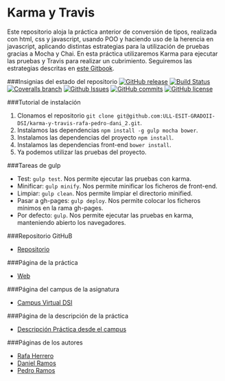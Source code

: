 # Karma y Travis

Este repositorio aloja la práctica anterior de conversión de tipos, realizada con html, css y javascript, usando POO y haciendo uso de la herencia en javascript, aplicando distintas estrategias para la utilización de pruebas gracias a Mocha y Chai. En esta práctica utilizaremos Karma para ejecutar las pruebas y Travis para realizar un cubrimiento. 
Seguiremos las estrategias descritas en [este Gitbook](https://casianorodriguezleon.gitbooks.io/pl1516/content/practicas/travis.html).  

###Insignias del estado del repositorio
[![GitHub release](https://img.shields.io/github/release/ULL-ESIT-GRADOII-DSI/karma-y-travis-rafa-pedro-dani_2.svg?style=flat-square)](https://github.com/ULL-ESIT-GRADOII-DSI/karma-y-travis-rafa-pedro-dani_2/releases)
[![Build Status](http://img.shields.io/travis/ULL-ESIT-GRADOII-DSI/karma-y-travis-rafa-pedro-dani_2.svg?style=flat-square)](https://travis-ci.org/badges/badgerbadgerbadger)
[![Coveralls branch](https://img.shields.io/coveralls/ULL-ESIT-GRADOII-DSI/karma-y-travis-rafa-pedro-dani_2/dev.svg?style=flat-square)](https://coveralls.io/github/ULL-ESIT-GRADOII-DSI/karma-y-travis-rafa-pedro-dani_2?branch=dev)
[![Github Issues](http://img.shields.io/github/issues/ULL-ESIT-GRADOII-DSI/karma-y-travis-rafa-pedro-dani_2.svg?style=flat-square)](https://github.com/ULL-ESIT-GRADOII-DSI/karma-y-travis-rafa-pedro-dani_2/issues)
[![GitHub commits](https://img.shields.io/github/commits-since/ULL-ESIT-GRADOII-DSI/karma-y-travis-rafa-pedro-dani_2/1.0.0.svg?style=flat-square)](https://github.com/ULL-ESIT-GRADOII-DSI/karma-y-travis-rafa-pedro-dani_2/commits/dev)
[![GitHub license](https://img.shields.io/github/license/ULL-ESIT-GRADOII-DSI/karma-y-travis-rafa-pedro-dani_2.svg?style=flat-square)](https://github.com/ULL-ESIT-GRADOII-DSI/karma-y-travis-rafa-pedro-dani_2/blob/dev/LICENSE)

###Tutorial de instalación 
1. Clonamos el repositorio `git clone git@github.com:ULL-ESIT-GRADOII-DSI/karma-y-travis-rafa-pedro-dani_2.git`.  
2. Instalamos las dependencias `npm install -g gulp mocha bower`.  
3. Instalamos las dependencias del proyecto `npm install`.  
4. Instalamos las dependencias front-end `bower install`.  
5. Ya podemos utilizar las pruebas del proyecto.  

###Tareas de gulp
* Test: `gulp test`. Nos permite ejecutar las pruebas con karma.
* Minificar: `gulp minify`. Nos permite minificar los ficheros de front-end.
* Limpiar: `gulp clean`. Nos permite limpiar el directorio minified.
* Pasar a gh-pages: `gulp deploy`. Nos permite colocar los ficheros mínimos en la rama gh-pages.
* Por defecto: `gulp`. Nos permite ejecutar las pruebas en karma, manteniendo abierto los navegadores.

###Repositorio GitHuB

* [Repositorio](https://github.com/ULL-ESIT-GRADOII-DSI/karma-y-travis-rafa-pedro-dani_2)

###Página de la práctica

* [Web](http://ull-esit-gradoii-dsi.github.io/karma-y-travis-rafa-pedro-dani_2)

###Página del campus de la asignatura
* [Campus Virtual DSI](https://campusvirtual.ull.es/1516/course/view.php?id=144)

###Página de la descripción de la práctica
* [Descripción Práctica desde el campus](https://campusvirtual.ull.es/1516/mod/page/view.php?id=185189)

###Páginas de los autores

* [Rafa Herrero](http://rafaherrero.github.io/)
* [Daniel Ramos](http://danielramosacosta.github.io/#/)
* [Pedro Ramos](http://alu0100505078.github.io/)
